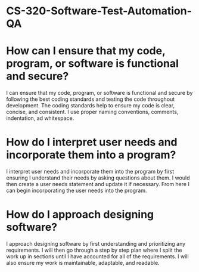 # CS-320-Software-Test-Automation-QA

# How can I ensure that my code, program, or software is functional and secure?
I can ensure that my code, program, or software is functional and secure by following the best coding standards and testing the code throughout development. The coding standards help to ensure my code is clear, concise, and consistent. I use proper naming conventions, comments, indentation, ad whitespace.

# How do I interpret user needs and incorporate them into a program?
I interpret user needs and incorporate them into the program by first ensuring I understand their needs by asking questions about them. I would then create a user needs statement and update it if necessary. From here I can begin incorporating the user needs into the program.  

# How do I approach designing software?
I approach designing software by first understanding and prioritizing any requirements. I will then go through a step by step plan where I split the work up in sections until I have accounted for all of the requirements. I will also ensure my work is maintainable, adaptable, and readable.  
